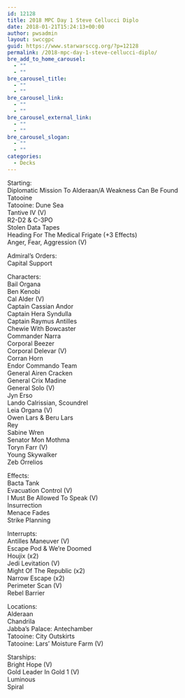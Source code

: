 ```yaml
---
id: 12128
title: 2018 MPC Day 1 Steve Cellucci Diplo
date: 2018-01-21T15:24:13+00:00
author: pwsadmin
layout: swccgpc
guid: https://www.starwarsccg.org/?p=12128
permalink: /2018-mpc-day-1-steve-cellucci-diplo/
bre_add_to_home_carousel:
  - ""
  - ""
bre_carousel_title:
  - ""
  - ""
bre_carousel_link:
  - ""
  - ""
bre_carousel_external_link:
  - ""
  - ""
bre_carousel_slogan:
  - ""
  - ""
categories:
  - Decks
---
```

Starting:  
Diplomatic Mission To Alderaan/A Weakness Can Be Found  
Tatooine  
Tatooine: Dune Sea  
Tantive IV (V)  
R2-D2 & C-3PO  
Stolen Data Tapes  
Heading For The Medical Frigate (+3 Effects)  
Anger, Fear, Aggression (V) 

Admiral’s Orders:  
Capital Support

Characters:  
Bail Organa  
Ben Kenobi  
Cal Alder (V)  
Captain Cassian Andor  
Captain Hera Syndulla  
Captain Raymus Antilles  
Chewie With Bowcaster  
Commander Narra  
Corporal Beezer  
Corporal Delevar (V)  
Corran Horn  
Endor Commando Team  
General Airen Cracken  
General Crix Madine  
General Solo (V)  
Jyn Erso  
Lando Calrissian, Scoundrel  
Leia Organa (V)  
Owen Lars & Beru Lars  
Rey  
Sabine Wren  
Senator Mon Mothma  
Toryn Farr (V)  
Young Skywalker  
Zeb Orrelios

Effects:  
Bacta Tank  
Evacuation Control (V)  
I Must Be Allowed To Speak (V)  
Insurrection  
Menace Fades  
Strike Planning 

Interrupts:  
Antilles Maneuver (V)  
Escape Pod & We&#8217;re Doomed  
Houjix (x2)  
Jedi Levitation (V)  
Might Of The Republic (x2)  
Narrow Escape (x2)  
Perimeter Scan (V)  
Rebel Barrier

Locations:  
Alderaan  
Chandrila  
Jabba&#8217;s Palace: Antechamber  
Tatooine: City Outskirts  
Tatooine: Lars&#8217; Moisture Farm (V)

Starships:  
Bright Hope (V)  
Gold Leader In Gold 1 (V)  
Luminous  
Spiral